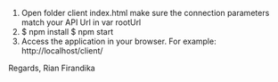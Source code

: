 1. Open folder client index.html make sure the connection parameters match your API Url in var rootUrl
2.  $ npm install
    $ npm start
3. Access the application in your browser. For example: http://localhost/client/ 


Regards,
Rian Firandika